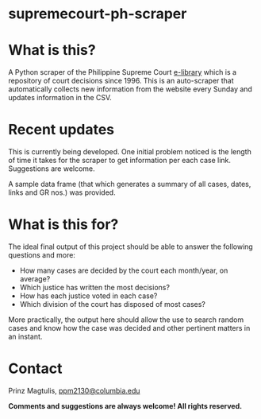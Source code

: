 # supremecourt-ph-scraper

# What is this?

A Python scraper of the Philippine Supreme Court [e-library](https://elibrary.judiciary.gov.ph/) which is a repository of court decisions since 1996.
This is an auto-scraper that automatically collects new information from the website every Sunday and updates information in the CSV. 

# Recent updates

This is currently being developed. One initial problem noticed is the length of time it takes for the scraper to get information per each case link.
Suggestions are welcome.

A sample data frame (that which generates a summary of all cases, dates, links and GR nos.) was provided.

# What is this for?

The ideal final output of this project should be able to answer the following questions and more:

* How many cases are decided by the court each month/year, on average?
* Which justice has written the most decisions?
* How has each justice voted in each case?
* Which division of the court has disposed of most cases?

More practically, the output here should allow the use to search random cases and know how the case was decided and other pertinent matters in an instant.

# Contact

Prinz Magtulis, [ppm2130@columbia.edu](mailto:ppm2130@columbia.edu)

**Comments and suggestions are always welcome! All rights reserved.**
